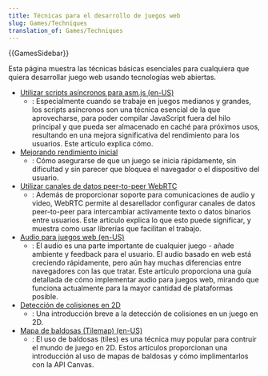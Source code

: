 ```yaml
---
title: Técnicas para el desarrollo de juegos web
slug: Games/Techniques
translation_of: Games/Techniques
---
```


{{GamesSidebar}}

Esta página muestra las técnicas básicas esenciales para cualquiera que quiera desarrollar juego web usando tecnologías web abiertas.

- [Utilizar scripts asíncronos para asm.js (en-US)](/en-US/docs/Games/Techniques/Async_scripts)
  - : Especialmente cuando se trabaje en juegos medianos y grandes, los scripts asíncronos son una técnica esencial de la que aprovecharse, para poder compilar JavaScript fuera del hilo principal y que pueda ser almacenado en caché para próximos usos, resultando en una mejora significativa del rendimiento para los usuarios. Este artículo explica cómo.
- [Mejorando rendimiento inicial](/es/docs/Web/Performance/Optimizing_startup_performance)
  - : Cómo asegurarse de que un juego se inicia rápidamente, sin dificultad y sin parecer que bloquea el navegador o el dispositivo del usuario.
- [Utilizar canales de datos peer-to-peer WebRTC](/es/docs/Games/Techniques/WebRTC_data_channels)
  - : Además de proporcionar soporte para comunicaciones de audio y video, WebRTC permite al desarellador configurar canales de datos peer-to-peer para intercambiar activamente texto o datos binarios entre usuarios. Este artículo explica lo que esto puede significar, y muestra como usar librerías que facilitan el trabajo.
- [Audio para juegos web (en-US)](/en-US/docs/Games/Techniques/Audio_for_Web_Games)
  - : El audio es una parte importante de cualquier juego - añade ambiente y feedback para el usuario. El audio basado en web está creciendo rápidamente, pero aún hay muchas diferencias entre navegadores con las que tratar. Este artículo proporciona una guía detallada de cómo implementar audio para juegos web, mirando que funciona actualmente para la mayor cantidad de plataformas posible.
- [Detección de colisiones en 2D](/es/docs/Games/Techniques/2D_collision_detection)
  - : Una introducción breve a la detección de colisiones en un juego en 2D.
- [Mapa de baldosas (Tilemap) (en-US)](/en-US/docs/Games/Techniques/Tilemaps)
  - : El uso de baldosas (tiles) es una técnica muy popular para contruir el mundo de juego en 2D. Estos artículos proporcionan una introducción al uso de mapas de baldosas y cómo implimentarlos con la API Canvas.
